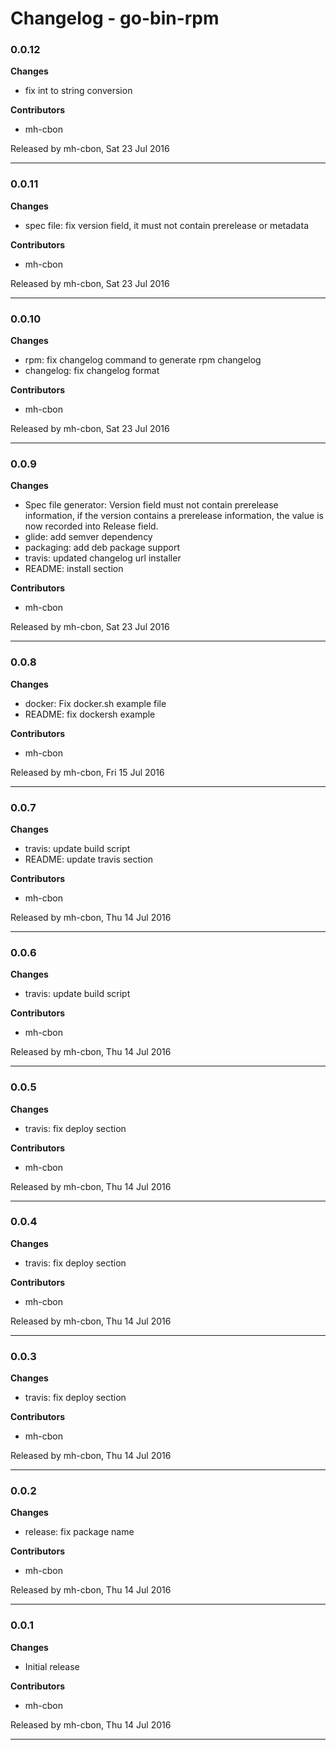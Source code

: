 # Changelog - go-bin-rpm

### 0.0.12

__Changes__

- fix int to string conversion

__Contributors__

- mh-cbon

Released by mh-cbon, Sat 23 Jul 2016
______________

### 0.0.11

__Changes__

- spec file: fix version field, it must not contain prerelease or metadata

__Contributors__

- mh-cbon

Released by mh-cbon, Sat 23 Jul 2016
______________

### 0.0.10

__Changes__

- rpm: fix changelog command to generate rpm changelog
- changelog: fix changelog format

__Contributors__

- mh-cbon

Released by mh-cbon, Sat 23 Jul 2016
______________

### 0.0.9

__Changes__

- Spec file generator: Version field must not contain prerelease information,
if the version contains a prerelease information,
the value is now recorded into Release field.
- glide: add semver dependency
- packaging: add deb package support
- travis: updated changelog url installer
- README: install section

__Contributors__

- mh-cbon

Released by mh-cbon, Sat 23 Jul 2016
______________

### 0.0.8

__Changes__

- docker: Fix docker.sh example file
- README: fix dockersh example

__Contributors__

- mh-cbon

Released by mh-cbon, Fri 15 Jul 2016
______________

### 0.0.7

__Changes__

- travis: update build script
- README: update travis section

__Contributors__

- mh-cbon

Released by mh-cbon, Thu 14 Jul 2016
______________

### 0.0.6

__Changes__

- travis: update build script

__Contributors__

- mh-cbon

Released by mh-cbon, Thu 14 Jul 2016
______________

### 0.0.5

__Changes__

- travis: fix deploy section

__Contributors__

- mh-cbon

Released by mh-cbon, Thu 14 Jul 2016
______________

### 0.0.4

__Changes__

- travis: fix deploy section

__Contributors__

- mh-cbon

Released by mh-cbon, Thu 14 Jul 2016
______________

### 0.0.3

__Changes__

- travis: fix deploy section

__Contributors__

- mh-cbon

Released by mh-cbon, Thu 14 Jul 2016
______________

### 0.0.2

__Changes__

- release: fix package name

__Contributors__

- mh-cbon

Released by mh-cbon, Thu 14 Jul 2016
______________

### 0.0.1

__Changes__

- Initial release

__Contributors__

- mh-cbon

Released by mh-cbon, Thu 14 Jul 2016
______________


